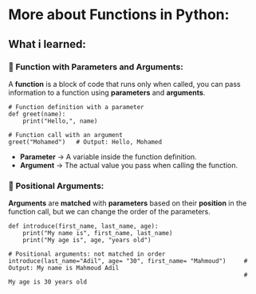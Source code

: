 # More about Functions in Python:

## What i learned:

### 🔹 Function with Parameters and Arguments:
A **function** is a block of code that runs only when called, you can pass information to a function using **parameters** and **arguments**.

```
# Function definition with a parameter
def greet(name):
    print("Hello,", name)

# Function call with an argument
greet("Mohamed")   # Output: Hello, Mohamed
```
- **Parameter** → A variable inside the function definition.
- **Argument** → The actual value you pass when calling the function.

### 🔹 Positional Arguments:
**Arguments** are **matched** with **parameters** based on their **position** in the 
function call, but we can change the order of the parameters.
```
def introduce(first_name, last_name, age):
    print("My name is", first_name, last_name)
    print("My age is", age, "years old")

# Positional arguments: not matched in order
introduce(last_name="Adil", age= "30", first_name= "Mahmoud")     # Output: My name is Mahmoud Adil
                                                                  #         My age is 30 years old
```

